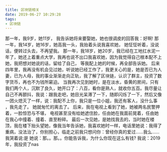 ```yaml
---
title: 区块链相关
date: 2019-06-27 10:29:28
tags:
- 区块链
---
```


那一年，我9岁，她11岁，
我告诉她将来要娶她，她也很调皮的回答我：好啊!
那一年，我14岁，她16岁，她高我一头，我抬着头说我喜欢她，
她怔怔听着，没说话，便转过头去，不再望我。
那一年，我18岁，她20岁，我已经在工地扛水泥一年了，她还上着重点大学，我再也说不出口我喜欢她，因为我觉得自己根本配不上她，我把想对她说的话，留给了自己，
等我配上她的时候，再全部告诉她。
后来四年里，我再没有机会见过她，听说她已经工作了，我更关心的是，她是否已为人妻，已为人母，我的事业渐渐走向正轨，我了解了区块链，认识了群主，投资了数字货币，再也不为钱所窘迫。
当我再次见到她时，是在淡水，昏黄的房间，只有我们两个人，沉默了良久，她开口了：八百，看你是熟人，就收你五百。我尽量让自己不再颤抖，我说：跟我走吧，她目光呆滞了一下，随即闪烁了一下，然后又像一团火熄灭了一样，说：我配不上你，我只是一位小姐，我还有客人，没什么事 ，我先走了。
她就匆忙的离去了。
后来，我在电视上看到了她，她被两名民警押着，一脸惊恐与不堪，
电视甚至没有给她遮住脸，任由她在我面前晃着，任由她在我心中撞着、撞着、直至粉碎。
最后一次见她，是她找我去的，当时她在楼顶，我在楼下抬头望她，像我当年告诉她，我喜欢她时一样，电话里她说：我得了重病，没法治了，你别担心，临走之前我只想问你：曾经你真的爱过……我么……我哭着说:是
她说：那。。那。。你能告诉我，为什么你现在这么有钱?
我说：2019年，我投资了nas